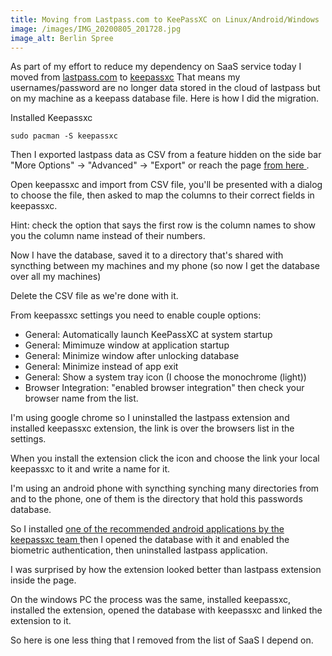 ```yaml
---
title: Moving from Lastpass.com to KeePassXC on Linux/Android/Windows
image: /images/IMG_20200805_201728.jpg
image_alt: Berlin Spree
---
```


As part of my effort to reduce my dependency on SaaS service today I moved from
[lastpass.com](https://www.lastpass.com/) to [keepassxc](https://keepassxc.org/)
That means my usernames/password are no longer data stored in the cloud of
lastpass but on my machine as a keepass database file. Here is how I did the
migration.

Installed Keepassxc

```
sudo pacman -S keepassxc
```

Then I exported lastpass data as CSV from a feature hidden on the side bar "More
Options" -> "Advanced" -> "Export" or reach the page [ from here ](https://lastpass.com/export.php).

Open keepassxc and import from CSV file, you'll be presented with a dialog to
choose the file, then asked to map the columns to their correct fields in
keepassxc.

Hint: check the option that says the first row is the column names to show you
the column name instead of their numbers.

Now I have the database, saved it to a directory that's shared with syncthing
between my machines and my phone (so now I get the database over all my machines)

Delete the CSV file as we're done with it.

From keepassxc settings you need to enable couple options:

- General: Automatically launch KeePassXC at system startup
- General: Mimimuze window at application startup
- General: Minimize window after unlocking database
- General: Minimize instead of app exit
- General: Show a system tray icon (I choose the monochrome (light))
- Browser Integration: "enabled browser integration" then check your browser
  name from the list.

I'm using google chrome so I uninstalled the lastpass extension and installed
keepassxc extension, the link is over the browsers list in the settings.

When you install the extension click the icon and choose the link your local
keepassxc to it and write a name for it.

I'm using an android phone with syncthing synching many directories from and to
the phone, one of them is the directory that hold this passwords database.

So I installed [ one of the recommended android applications by the keepassxc
team
](https://play.google.com/store/apps/details?id=keepass2android.keepass2android)
then I opened the database with it and enabled the biometric authentication,
then uninstalled lastpass application.

I was surprised by how the extension looked better than lastpass extension
inside the page.

On the windows PC the process was the same, installed keepassxc, installed the
extension, opened the database with keepassxc and linked the extension to it.

So here is one less thing that I removed from the list of SaaS I depend on.
